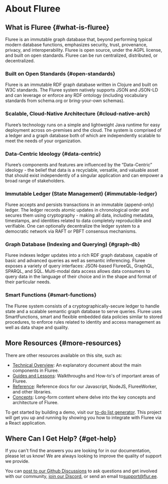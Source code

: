 # About Fluree

## What is Fluree {#what-is-fluree}

Fluree is an immutable graph database that, beyond performing typical modern database functions,
emphasizes security, trust, provenance, privacy, and interoperability. Fluree is open source, under
the AGPL license, and built on open standards. Fluree can be run centralized, distributed, or
decentralized.

### Built on Open Standards {#open-standards}

Fluree is an immutable RDF graph database written in Clojure and built on W3C standards.
The Fluree system natively supports JSON and JSON-LD and can leverage or enforce any RDF
ontology (including vocabulary standards from schema.org or bring-your-own schemas).

### Scalable, Cloud-Native Architecture {#cloud-native-arch}

Fluree’s technology runs on a simple and lightweight Java runtime for easy deployment across
on-premises and the cloud. The system is comprised of a ledger and a graph database both of
which are independently scalable to meet the needs of your organization.

### Data-Centric Ideology {#data-centric}

Fluree’s components and features are influenced by the “Data-Centric” ideology - the belief that
data is a recyclable, versatile, and valuable asset that should exist independently of a singular
application and can empower a broad range of stakeholders.

### Immutable Ledger (State Management) {#immutable-ledger}

Fluree accepts and persists transactions in an immutable (append-only) ledger. The ledger records
atomic updates in chronological order and secures them using cryptography - making all data,
including metadata, timestamps, and identities related to data completely reproducible and
verifiable. One can optionally decentralize the ledger system to a democratic network via RAFT or
PBFT consensus mechanisms.

### Graph Database (Indexing and Querying) {#graph-db}

Fluree indexes ledger updates into a rich RDF graph database, capable of basic and advanced
queries as well as semantic inferencing. Fluree exposes a variety of query interfaces: JSON-based
FlureeQL, GraphQL, SPARQL, and SQL. Multi-modal data access allows data consumers to query
data in the language of their choice and in the shape and format of their particular needs.

### Smart Functions {#smart-functions}

The Fluree system consists of a cryptographically-secure ledger to handle state and a scalable
semantic graph database to serve queries. Fluree uses SmartFunctions, smart and flexible
embedded data policies similar to stored procedures, to enforce rules related to identity and
access management as well as data shape and quality.

## More Resources {#more-resources}

There are other resources available on this site, such as:

- [Technical Overview](/concepts/technical_overview.md): An explanatory document about the main
  components in Fluree.
- [Guides and Lessons](/guides/guides.mdx): Walkthroughs and How-to's of important areas of Fluree.
- [Reference](/reference/reference.mdx): Reference docs for our Javascript, NodeJS, FlureeWorker, and
  other libraries.
- [Concepts](/concepts/concepts.mdx): Long-form content where delve into the key concepts and
  architecture of Fluree.

To get started by building a demo, visit our [to-do list generator](https://github.com/fluree/to-do-lists-generator).
This project will get you up and running by showing you how to integrate with Fluree via a
React application.

## Where Can I Get Help? {#get-help}

If you can't find the answers you are looking for in our documentation, please
let us know! We are always looking to improve the quality of support we provide.

You can [post to our Github Discussions](https://github.com/fluree/db/discussions) to ask questions
and get involved with our community, [join our Discord](https://discord.gg/pgjsvPa9Nm), or send an
email to[support@flur.ee](mailto:support@flur.ee).
